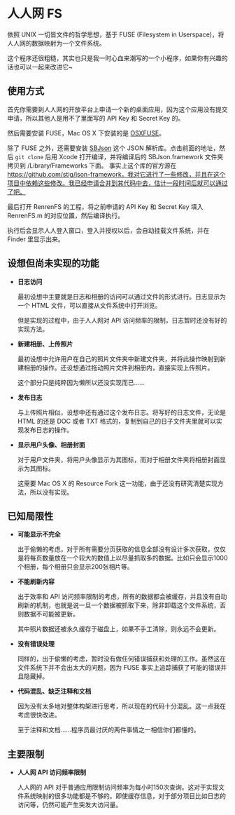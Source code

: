 # 人人网 FS

依照 UNIX 一切皆文件的哲学思想，基于 FUSE (Filesystem in Userspace)，将人人网的数据映射为一个文件系统。

这个程序还很粗糙，其实也只是我一时心血来潮写的一个小程序，如果你有兴趣的话也可以一起来改进它~

## 使用方式

首先你需要到人人网的开放平台上申请一个新的桌面应用，因为这个应用没有提交申请，所以其他人是用不了里面写的 API Key 和 Secret Key 的。

然后需要安装 FUSE，Mac OS X 下安装的是 [OSXFUSE](http://osxfuse.github.com/)。

除了 FUSE 之外，还需要安装 [SBJson](https://github.com/upsuper/json-framework) 这个 JSON 解析库。点击前面的地址，然后 `git clone` 后用 Xcode 打开编译，并将编译后的 SBJson.framework 文件夹拷贝到 /Library/Frameworks 下面。
事实上这个库的官方源在 https://github.com/stig/json-framework，我对它进行了一些修改，并且在这个项目中依赖这些修改。我已经申请合并到其代码中去，估计一段时间后就可以通过了吧。

最后打开 RenrenFS 的工程，将之前申请的 API Key 和 Secret Key 填入RenrenFS.m 的对应位置，然后编译执行。

执行后会显示人人登入窗口，登入并授权以后，会自动挂载文件系统，并在 Finder 里显示出来。

## 设想但尚未实现的功能

* **日志访问**

    最初设想中主要就是日志和相册的访问可以通过文件的形式进行。日志显示为一个 HTML 文件，可以直接从文件系统中打开浏览。
    
    但是实现的过程中，由于人人网对 API 访问频率的限制，日志暂时还没有好的实现方法。

* **新建相册、上传照片**

    最初设想中允许用户在自己的照片文件夹中新建文件夹，并将此操作映射到新建相册的操作。还设想通过拖动照片文件到相册内，直接实现上传照片。

    这个部分只是纯粹因为懒所以还没实现而已……

* **发布日志**

    与上传照片相似，设想中还有通过这个发布日志。将写好的日志文件，无论是 HTML 的还是 DOC 或者 TXT 格式的，复制到自己的日子文件夹里就可以实现发布日志的操作。

* **显示用户头像、相册封面**

    对于用户文件夹，将用户头像显示为其图标，而对于相册文件夹将相册封面显示为其图标。

    这需要 Mac OS X 的 Resource Fork 这一功能，由于还没有研究清楚实现方法，所以没有实现。

## 已知局限性

* **可能显示不完全**

    出于偷懒的考虑，对于所有需要分页获取的信息全部没有设计多次获取，仅仅是将每页数量放在一个较大的数值上以尽量抓取多的数据。比如只会显示1000个相册，每个相册只会显示200张相片等。

* **不能刷新内容**

    出于效率和 API 访问频率限制的考虑，所有的数据都会被缓存，并且没有自动刷新的机制，也就是说一旦一个数据被抓取下来，除非卸载这个文件系统，否则数据不可能被更新。

    其中照片数据还被永久缓存于磁盘上，如果不手工清除，则永远不会更新。
    
* **没有错误处理**

    同样的，出于偷懒的考虑，暂时没有做任何错误捕获和处理的工作。虽然这在文件系统下并不会出太大的问题，因为 FUSE 事实上追踪捕获了可能的错误并且隐藏掉。

* **代码混乱、缺乏注释和文档**
    
    因为没有太多地对整体构架进行思考，所以现在的代码十分混乱。这一点我在考虑很快改进。

    至于注释和文档……程序员最讨厌的两件事情之一相信你们都懂的。

## 主要限制

* **人人网 API 访问频率限制**

    人人网的 API 对于普通应用限制访问频率为每小时150次查询。这对于实现文件系统映射的很多功能都是不够的。即使缓存信息，对于部分项目比如日志的访问等，仍然可能产生突发大访问量。
